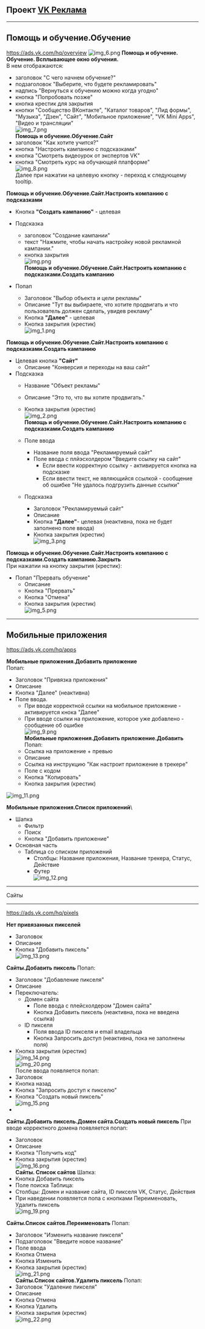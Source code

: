 Проект [VK Реклама](https://ads.vk.com/)
--
----
 Помощь и обучение.Обучение
- 
  https://ads.vk.com/hq/overview
![img_6.png](img_6.png)
**Помощь и обучение. Обучение. Всплывающее окно обучения.**\
В нем отображаются:
- заголовок "С чего начнем обучение?"
- подзаголовок "Выберите, что будете рекламировать"
- надпись "Вернуться к обучению можно когда угодно"
- кнопка "Попробовать позже"
- кнопка крестик для закрытия
- кнопки "Сообщество ВКонтакте", "Каталог товаров", "Лид формы", "Музыка", "Дзен",  "Сайт", "Мобильное приложение", "VK Mini Apps", "Видео и трансляции" <br>
![img_7.png](img_7.png) <br>
**Помощь и обучение.Обучение.Сайт**
- заголовок "Как хотите учится?"
- кнопка "Настроить кампанию с подсказками"
- кнопка "Смотреть видеоурок от экспертов VK"
- кнопка "Смотреть курс на обучающей платформе"<br>
![img_8.png](img_8.png) <br>
Далее при нажатии на целевую кнопку - переход к следующему tooltip.

**Помощь и обучение.Обучение.Сайт.Настроить компанию с подсказками** 

- Кнопка **"Создать кампанию"** - целевая
- Подсказка 
  - заголовок "Создание кампании"
  - текст "Нажмите, чтобы начать настройку новой рекламной кампании."
  - кнопка закрытия<br>
![img.png](img.png)<br>
**Помощь и обучение.Обучение.Сайт.Настроить компанию с подсказками.Создать кампанию**
  
- Попап 
  - Заголовок "Выбор объекта и цели рекламы" 
  - Описание "Тут вы выбираете, что хотите продвигать и что пользователь должен сделать, увидев рекламу"
  - Кнопка **"Далее"** - целевая
  - Кнопка закрытия (крестик)<br>
![img_1.png](img_1.png)<br>
  
**Помощь и обучение.Обучение.Сайт.Настроить компанию с подсказками.Создать кампанию**

- Целевая кнопка **"Сайт"**
  - Описание "Конверсия и переходы на ваш сайт"
- Подсказка
  - Название "Объект рекламы"
  - Описание "Это то, что вы хотите продвигать."
  - Кнопка закрытия (крестик)<br>
![img_2.png](img_2.png)<br>
**Помощь и обучение.Обучение.Сайт.Настроить компанию с подсказками.Создать кампанию** 
  
  - Поле ввода
    - Название поля ввода "Рекламируемый сайт" 
    - Поле ввода с плйэсхолдером "Введите ссылку на сайт"
      - Если ввести корректную ссылку - активируется кнопка на подсказке
      - Если ввести текст, не являющийся ссылкой - сообщение об ошибке "Не удалось подгрузить данные ссылки"
  - Подсказка
    - Заголовок "Рекламируемый сайт"
    - Описание
    - Кнопка **"Далее"**- целевая (неактивна, пока не будет заполнено поле ввода)
    - Кнопка закрытия (крестик)<br>
![img_3.png](img_3.png)<br>

**Помощь и обучение.Обучение.Сайт.Настроить компанию с подсказками.Создать кампанию.Закрыть**\
При нажатии на кнопку закрытия (крестик):
- Попап "Прервать обучение"
  - Описание
  - Кнопка "Прервать"
  - Кнопка "Отмена"
  - Кнопка закрытия (крестик)<br>
![img_5.png](img_5.png)<br>
  
__________

 Мобильные приложения
--
https://ads.vk.com/hq/apps

**Мобильные приложения.Добавить приложение**\
Попап: 
- Заголовок "Привязка приложения"
- Описание
- Кнопка "Далее" (неактивна)
- Поле ввода. 
  - При вводе корректной ссылки на мобильное приложение - активируется кнока "Далее"
  - При вводе ссылки на приложение, которое уже добавлено - сообщение об ошибке<br>
![img_9.png](img_9.png)<br>
**Мобильные приложения.Добавить приложение.Добавить**\
Попап:
  - Ссылка на приложение + превью
  - Описание
  - Ссылка на инструкцию "Как настроит приложение в трекере"
  - Поле с кодом
  - Кнопка "Копировать"
  - Кнопка закрытия (крестик)<br>

![img_11.png](img_11.png)<br>

**Мобильные приложения.Список приложений**\
- Шапка
  - Фильтр
  - Поиск
  - Кнопка "Добавить приложение"
- Основная часть
  - Таблица со списком приложений
    - Столбцы: Название приложения, Название трекера, Статус, Действие
    - Футер<br>
![img_12.png](img_12.png)<br>

----
Сайты

---
https://ads.vk.com/hq/pixels

**Нет привязанных пикселей**
- Заголовок
- Описание
- Кнопка "Добавить пиксель"<br>
![img_13.png](img_13.png)<br>

**Сайты.Добавить пиксель**
Попап:
- Заголовок "Добавление пикселя"
- Описание
- Переключатель: 
  - Домен сайта
    - Поле ввода с плейсхолдером "Домен сайта"
    - Кнопка Добавить пиксель (неактивна, пока не введена ссылка)
  - ID пикселя
    - Поля ввода ID пикселя и email владельца
    - Кнопка Запросить доступ (неактивна, пока не заполнены поля)
- Кнопка закрытия (крестик)<br>
![img_14.png](img_14.png)<br>
![img_20.png](img_20.png)<br>
После ввода появляется попап:
- Заголовок
- Кнопка назад
- Кнопка "Запросить доступ к пикселю"
- Кнопка "Создать новый пиксель"<br>
![img_15.png](img_15.png)<br>
- 
**Сайты.Добавить пиксель.Домен сайта.Создать новый пиксель**
При вводе корректного домена появляется попап:
- Заголовок
- Описание
- Кнопка "Получить код"
- Кнопка закрытия (крестик)<br>
![img_16.png](img_16.png)<br>
**Сайты. Список сайтов**
Шапка:
- Кнопка Добавить пиксель
- Поле поиска
Таблица:
- Столбцы: Домен и название сайта, ID пикселя VK, Статус, Действия 
- При наведении появляется попа с кнопками Переименовать, Удалить пиксель<br>
![img_19.png](img_19.png)<br>

**Сайты.Список сайтов.Переименовать**
Попап:
- Заголовок "Изменить название пикселя"
- Подзаголовок "Введите новое название"
- Поле ввода
- Кнопка Отмена
- Кнопка Изменить
- Кнопка закрытия (крестик)<br>
![img_21.png](img_21.png)<br>
**Сайты.Список сайтов.Удалить пиксель**
Попап:
- Заголовок "Удаление пикселя"
- Описание
- Кнопка Отмена
- Кнопка Удалить
- Кнопка закрытия (крестик)<br>
![img_22.png](img_22.png)<br>